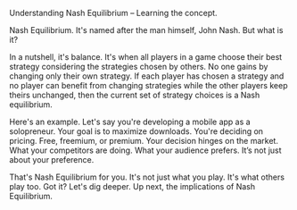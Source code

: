 Understanding Nash Equilibrium – Learning the concept.

Nash Equilibrium. It's named after the man himself, John Nash. But what is it?

In a nutshell, it's balance. It's when all players in a game choose their best strategy considering the strategies chosen by others. No one gains by changing only their own strategy. If each player has chosen a strategy and no player can benefit from changing strategies while the other players keep theirs unchanged, then the current set of strategy choices is a Nash equilibrium. 

Here's an example. Let's say you're developing a mobile app as a solopreneur. Your goal is to maximize downloads. You're deciding on pricing. Free, freemium, or premium. Your decision hinges on the market. What your competitors are doing. What your audience prefers. It’s not just about your preference. 

That's Nash Equilibrium for you. It's not just what you play. It's what others play too. Got it? Let's dig deeper. Up next, the implications of Nash Equilibrium.